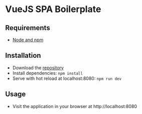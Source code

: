 # VueJS SPA Boilerplate

## Requirements

* [Node and npm](https://nodejs.org/)

## Installation

* Download the [repository](https://github.com/BuicuFlorian/VueJS-SPA-Boilerplate/archive/master.zip)
* Install dependencies: `npm install`
* Serve with hot reload at localhost:8080: `npm run dev`

<!-- * Build for production with minification: `npm run build`
* Start the server: `npm start` -->

## Usage

* Visit the application in your browser at http://localhost:8080